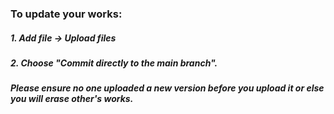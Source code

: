 <h3>To update your works:</h3>
<h5>1. Add file -> Upload files</h5>
<h5>2. Choose "Commit directly to the main branch".</h5>
<h5>Please ensure no one uploaded a new version before you upload it or else you will erase other's works.</h5>
